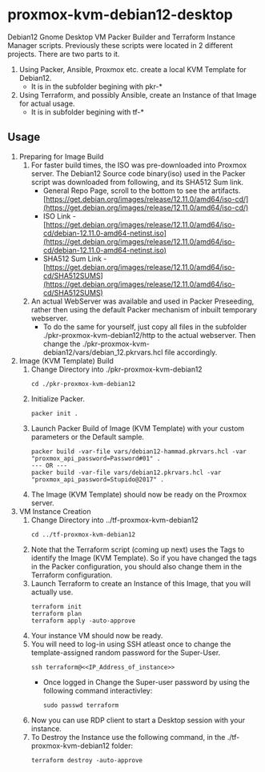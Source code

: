 # proxmox-kvm-debian12-desktop

Debian12 Gnome Desktop VM Packer Builder and Terraform Instance Manager scripts. Previously these scripts were located in 2 different projects.
There are two parts to it.
1. Using Packer, Ansible, Proxmox etc. create a local KVM Template for Debian12.
    - It is in the subfolder begining with pkr-*
1. Using Terraform, and possibly Ansible, create an Instance of that Image for actual usage.
    - It is in subfolder begining with tf-*

## Usage
1. Preparing for Image Build
    1. For faster build times, the ISO was pre-downloaded into Proxmox server. The Debian12 Source code binary(iso) used in the Packer script was downloaded from following, and its SHA512 Sum link.
        - General Repo Page, scroll to the bottom to see the artifacts. [https://get.debian.org/images/release/12.11.0/amd64/iso-cd/](https://get.debian.org/images/release/12.11.0/amd64/iso-cd/)
        - ISO Link - [https://get.debian.org/images/release/12.11.0/amd64/iso-cd/debian-12.11.0-amd64-netinst.iso](https://get.debian.org/images/release/12.11.0/amd64/iso-cd/debian-12.11.0-amd64-netinst.iso)
        - SHA512 Sum Link - [https://get.debian.org/images/release/12.11.0/amd64/iso-cd/SHA512SUMS](https://get.debian.org/images/release/12.11.0/amd64/iso-cd/SHA512SUMS)
    1. An actual WebServer was available and used in Packer Preseeding, rather then using the default Packer mechanism of inbuilt temporary webserver.
        - To do the same for yourself, just copy all files in the subfolder ./pkr-proxmox-kvm-debian12/http to the actual webserver. Then change the ./pkr-proxmox-kvm-debian12/vars/debian_12.pkrvars.hcl file accordingly.
1. Image (KVM Template)  Build 
    1. Change Directory into ./pkr-proxmox-kvm-debian12
        ```
        cd ./pkr-proxmox-kvm-debian12
        ```
    1. Initialize Packer.
        ```
        packer init .
        ```
    1. Launch Packer Build of Image (KVM Template) with your custom parameters or the Default sample.
        ```
        packer build -var-file vars/debian12-hammad.pkrvars.hcl -var "proxmox_api_password=Password#01" .
        --- OR ---
        packer build -var-file vars/debian12.pkrvars.hcl -var "proxmox_api_password=Stupido@2017" .
        ```
    1. The Image (KVM Template) should now be ready on the Proxmox server.
1. VM Instance Creation
    1. Change Directory into ../tf-proxmox-kvm-debian12
        ```
        cd ../tf-proxmox-kvm-debian12
        ```
    1. Note that the Terraform script (coming up next) uses the Tags to identify the Image (KVM Template). So if you have changed the tags in the Packer configuration, you should also change them in the Terraform configuration.
    1. Launch Terraform to create an Instance of this Image, that you will actually use.
        ```
        terraform init
        terraform plan
        terraform apply -auto-approve
        ```
    1. Your instance VM should now be ready.
    1. You will need to log-in using SSH atleast once to change the template-assigned random password for the Super-User.
        ```
        ssh terraform@<<IP_Address_of_instance>>
        ```
        - Once logged in Change the Super-user password by using the following command interactivley:
            ```
            sudo passwd terraform
            ```
    1. Now you can use RDP client to start a Desktop session with your instance.
    1. To Destroy the Instance use the following command, in the ./tf-proxmox-kvm-debian12 folder:
        ```
        terraform destroy -auto-approve
        ```
  




